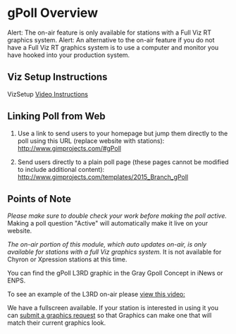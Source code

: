 # gPoll Overview

Alert: The on-air feature is only available for stations with a Full Viz RT graphics system.
Alert: An alternative to the on-air feature if you do not have a Full Viz RT graphics system is to use a computer and monitor you have hooked into your production system.

## Viz Setup Instructions

VizSetup [Video Instructions](https://d2pvyxdw30n8fd.cloudfront.net/GDM/v5af06c7acaffd/GpollTutorial.mp4)

## Linking Poll from Web

1. Use a link to send users to your homepage but jump them directly to the poll using this URL (replace website with stations): http://www.gimprojects.com/#gPoll

2. Send users directly to a plain poll page (these pages cannot be modified to include additional content): http://www.gimprojects.com/templates/2015_Branch_gPoll

## Points of Note

*Please make sure to double check your work before making the poll active.* Making a poll question "Active" will automatically make it live on your website. 

*The on-air portion of this module, which auto updates on-air, is only available for stations with a full Viz graphics system.* It is not available for Chyron or Xpression stations at this time.

You can find the gPoll L3RD graphic in the Gray Gpoll Concept in iNews or ENPS.

To see an example of the L3RD on-air please [view this video:](https://d2pvyxdw30n8fd.cloudfront.net/GDM/v5ab11d30180f3/GPOLL.mp4)

We have a fullscreen available. If your station is interested in using it you can [submit a graphics request](https://graphics.gray.tv/index.php?page=gray-graphics-order-form) so that Graphics can make one that will match their current graphics look.